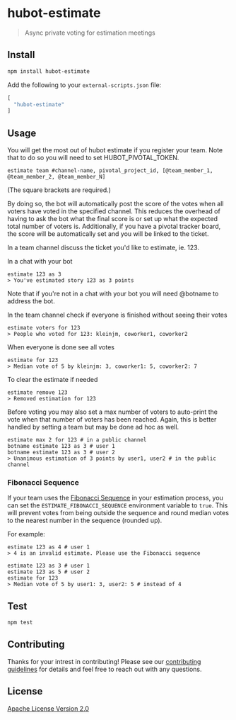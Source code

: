 # hubot-estimate
> Async private voting for estimation meetings

## Install

```bash
npm install hubot-estimate
```

Add the following to your `external-scripts.json` file:
```js
[
  "hubot-estimate"
]
```

## Usage

You will get the most out of hubot estimate if you register your team. Note that to do so you will need to set HUBOT_PIVOTAL_TOKEN.
```
estimate team #channel-name, pivotal_project_id, [@team_member_1, @team_member_2, @team_member_N]
```
(The square brackets are required.)

By doing so, the bot will automatically post the score of the votes when all voters have voted in the specified channel. This reduces the overhead of having to ask the bot what the final score is or set up what the expected total number of voters is. Additionally, if you have a pivotal tracker board, the score will be automatically set and you will be linked to the ticket.

In a team channel discuss the ticket you'd like to estimate, ie. 123.

In a chat with your bot
```
estimate 123 as 3
> You've estimated story 123 as 3 points
```
Note that if you're not in a chat with your bot you will need @botname to address the bot.

In the team channel check if everyone is finished without seeing their votes
```
estimate voters for 123
> People who voted for 123: kleinjm, coworker1, coworker2
```

When everyone is done see all votes
```
estimate for 123
> Median vote of 5 by kleinjm: 3, coworker1: 5, coworker2: 7
```

To clear the estimate if needed
```
estimate remove 123
> Removed estimation for 123
```

Before voting you may also set a max number of voters to auto-print the vote when that number of voters has been reached. Again, this is better handled by setting a team but may be done ad hoc as well.
```
estimate max 2 for 123 # in a public channel
botname estimate 123 as 3 # user 1
botname estimate 123 as 3 # user 2
> Unanimous estimation of 3 points by user1, user2 # in the public channel
```

### Fibonacci Sequence
If your team uses the [Fibonacci Sequence](http://www.velocitycounts.com/2013/05/why-do-high-performing-scrum-teams-tend-to-use-story-point-estimation/) in your estimation process, you can set the `ESTIMATE_FIBONACCI_SEQUENCE` environment variable to `true`. This will prevent votes from being outside the sequence and round median votes to the nearest number in the sequence (rounded up).

For example:
```
estimate 123 as 4 # user 1
> 4 is an invalid estimate. Please use the Fibonacci sequence

estimate 123 as 3 # user 1
estimate 123 as 5 # user 2
estimate for 123
> Median vote of 5 by user1: 3, user2: 5 # instead of 4
```

## Test

```bash
npm test
```

## Contributing

Thanks for your intrest in contributing! Please see our [contributing
guidelines](https://github.com/kleinjm/hubot-estimate/blob/master/CONTRIBUTING.md) for
details and feel free to reach out with any questions.

## License

[Apache License Version 2.0](http://www.apache.org/licenses/LICENSE-2.0)
